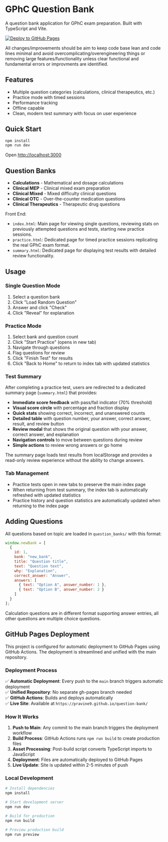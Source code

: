 # GPhC Question Bank

A question bank application for GPhC exam preparation. Built with TypeScript and Vite.

[![Deploy to GitHub Pages](https://github.com/pravine9/question-bank/actions/workflows/deploy.yml/badge.svg)](https://github.com/pravine9/question-bank/actions/workflows/deploy.yml)

All changes/improvements should be aim to keep code base lean and code lines minimal and avoid overcomplicating/overengineering things or removing large features/functionality unless clear functional and fundamental errors or improvments are identified.

## Features

- Multiple question categories (calculations, clinical therapeutics, etc.)
- Practice mode with timed sessions
- Performance tracking
- Offline capable
- Clean, modern test summary with focus on user experience

## Quick Start

```bash
npm install
npm run dev
```

Open [http://localhost:3000](http://localhost:3000)

## Question Banks

- **Calculations** - Mathematical and dosage calculations
- **Clinical MEP** - Clinical mixed exam preparation
- **Clinical Mixed** - Mixed difficulty clinical questions
- **Clinical OTC** - Over-the-counter medication questions
- **Clinical Therapeutics** - Therapeutic drug questions

Front End:
- `index.html`: Main page for viewing single questions, reviewing stats on previously attempted questions and tests, starting new practice sessions.
- `practice.html`: Dedicated page for timed practice sessions replicating the real GPhC exam format.
- `summary.html`: Dedicated page for displaying test results with detailed review functionality. 

## Usage

### Single Question Mode
1. Select a question bank
2. Click "Load Random Question"
3. Answer and click "Check"
4. Click "Reveal" for explanation

### Practice Mode
1. Select bank and question count
2. Click "Start Practice" (opens in new tab)
3. Navigate through questions
4. Flag questions for review
5. Click "Finish Test" for results
6. Click "Back to Home" to return to index tab with updated statistics

### Test Summary
After completing a practice test, users are redirected to a dedicated summary page (`summary.html`) that provides:
- **Immediate score feedback** with pass/fail indicator (70% threshold)
- **Visual score circle** with percentage and fraction display
- **Quick stats** showing correct, incorrect, and unanswered counts
- **Detailed table** with question number, your answer, correct answer, result, and review button
- **Review modal** that shows the original question with your answer, correct answer, and explanation
- **Navigation controls** to move between questions during review
- **Simple actions** to review wrong answers or go home

The summary page loads test results from localStorage and provides a read-only review experience without the ability to change answers.

### Tab Management
- Practice tests open in new tabs to preserve the main index page
- When returning from test summary, the index tab is automatically refreshed with updated statistics
- Practice history and question statistics are automatically updated when returning to the index page

## Adding Questions

All questions based on topic are loaded in `question_banks/` with this format:

```javascript
window.newBank = [
  {
    id: 1,
    bank: "new_bank",
    title: "Question title",
    text: "Question text",
    why: "Explanation",
    correct_answer: "Answer",
    answers: [
      { text: "Option A", answer_number: 1 },
      { text: "Option B", answer_number: 2 }
    ]
  }
];
```
Calculation questions are in different format supporting answer entries, all other questions are multiple choice questions.

## GitHub Pages Deployment

This project is configured for automatic deployment to GitHub Pages using GitHub Actions. The deployment is streamlined and unified with the main repository.

### Deployment Process

✅ **Automatic Deployment**: Every push to the `main` branch triggers automatic deployment  
✅ **Unified Repository**: No separate gh-pages branch needed  
✅ **GitHub Actions**: Builds and deploys automatically  
✅ **Live Site**: Available at `https://pravine9.github.io/question-bank/`

### How It Works

1. **Push to Main**: Any commit to the main branch triggers the deployment workflow
2. **Build Process**: GitHub Actions runs `npm run build` to create production files
3. **Asset Processing**: Post-build script converts TypeScript imports to JavaScript
4. **Deployment**: Files are automatically deployed to GitHub Pages
5. **Live Update**: Site is updated within 2-5 minutes of push

### Local Development

```bash
# Install dependencies
npm install

# Start development server
npm run dev

# Build for production
npm run build

# Preview production build
npm run preview
```

